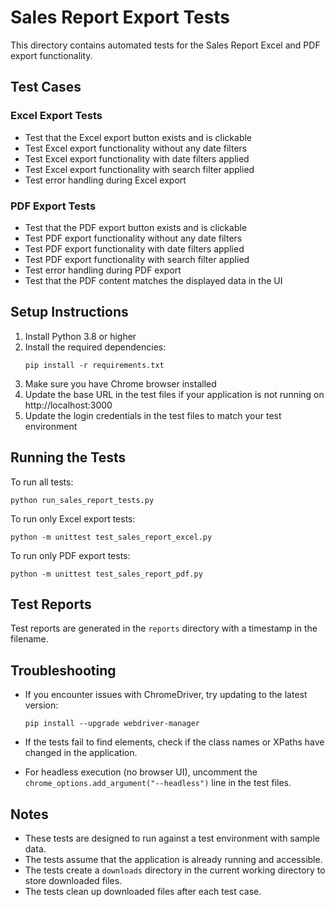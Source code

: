 # Sales Report Export Tests

This directory contains automated tests for the Sales Report Excel and PDF export functionality.

## Test Cases

### Excel Export Tests
- Test that the Excel export button exists and is clickable
- Test Excel export functionality without any date filters
- Test Excel export functionality with date filters applied
- Test Excel export functionality with search filter applied
- Test error handling during Excel export

### PDF Export Tests
- Test that the PDF export button exists and is clickable
- Test PDF export functionality without any date filters
- Test PDF export functionality with date filters applied
- Test PDF export functionality with search filter applied
- Test error handling during PDF export
- Test that the PDF content matches the displayed data in the UI

## Setup Instructions

1. Install Python 3.8 or higher
2. Install the required dependencies:
   ```
   pip install -r requirements.txt
   ```
3. Make sure you have Chrome browser installed
4. Update the base URL in the test files if your application is not running on http://localhost:3000
5. Update the login credentials in the test files to match your test environment

## Running the Tests

To run all tests:
```
python run_sales_report_tests.py
```

To run only Excel export tests:
```
python -m unittest test_sales_report_excel.py
```

To run only PDF export tests:
```
python -m unittest test_sales_report_pdf.py
```

## Test Reports

Test reports are generated in the `reports` directory with a timestamp in the filename.

## Troubleshooting

- If you encounter issues with ChromeDriver, try updating to the latest version:
  ```
  pip install --upgrade webdriver-manager
  ```

- If the tests fail to find elements, check if the class names or XPaths have changed in the application.

- For headless execution (no browser UI), uncomment the `chrome_options.add_argument("--headless")` line in the test files.

## Notes

- These tests are designed to run against a test environment with sample data.
- The tests assume that the application is already running and accessible.
- The tests create a `downloads` directory in the current working directory to store downloaded files.
- The tests clean up downloaded files after each test case.
